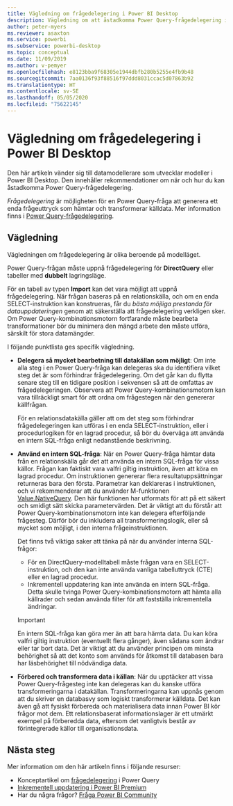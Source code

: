 ```yaml
---
title: Vägledning om frågedelegering i Power BI Desktop
description: Vägledning om att åstadkomma Power Query-frågedelegering i Power BI Desktop.
author: peter-myers
ms.reviewer: asaxton
ms.service: powerbi
ms.subservice: powerbi-desktop
ms.topic: conceptual
ms.date: 11/09/2019
ms.author: v-pemyer
ms.openlocfilehash: e8123bba9f68305e1944dbfb280b5255e4fb9b48
ms.sourcegitcommit: 7aa0136f93f88516f97ddd8031ccac5d07863b92
ms.translationtype: HT
ms.contentlocale: sv-SE
ms.lasthandoff: 05/05/2020
ms.locfileid: "75622145"
---
```

# <a name="query-folding-guidance-in-power-bi-desktop"></a>Vägledning om frågedelegering i Power BI Desktop

Den här artikeln vänder sig till datamodellerare som utvecklar modeller i Power BI Desktop. Den innehåller rekommendationer om när och hur du kan åstadkomma Power Query-frågedelegering.

_Frågedelegering_ är möjligheten för en Power Query-fråga att generera ett enda frågeuttryck som hämtar och transformerar källdata. Mer information finns i [Power Query-frågedelegering](/power-query/power-query-folding).

## <a name="guidance"></a>Vägledning

Vägledningen om frågedelegering är olika beroende på modelläget.

Power Query-frågan måste uppnå frågedelegering för **DirectQuery** eller tabeller med **dubbelt** lagringsläge.

För en tabell av typen **Import** kan det vara möjligt att uppnå frågedelegering. När frågan baseras på en relationskälla, och om en enda SELECT-instruktion kan konstrueras, får du _bästa möjliga prestanda för datauppdateringen_ genom att säkerställa att frågedelegering verkligen sker. Om Power Query-kombinationsmotorn fortfarande måste bearbeta transformationer bör du minimera den mängd arbete den måste utföra, särskilt för stora datamängder.

I följande punktlista ges specifik vägledning.

- **Delegera så mycket bearbetning till datakällan som möjligt**: Om inte alla steg i en Power Query-fråga kan delegeras ska du identifiera vilket steg det är som förhindrar frågedelegering. Om det går kan du flytta senare steg till en tidigare position i sekvensen så att de omfattas av frågedelegeringen. Observera att Power Query-kombinationsmotorn kan vara tillräckligt smart för att ordna om frågestegen när den genererar källfrågan.

    För en relationsdatakälla gäller att om det steg som förhindrar frågedelegeringen kan utföras i en enda SELECT-instruktion, eller i procedurlogiken för en lagrad procedur, så bör du överväga att använda en intern SQL-fråga enligt nedanstående beskrivning.

- **Använd en intern SQL-fråga**: När en Power Query-fråga hämtar data från en relationskälla går det att använda en intern SQL-fråga för vissa källor. Frågan kan faktiskt vara valfri giltig instruktion, även att köra en lagrad procedur. Om instruktionen genererar flera resultatuppsättningar returneras bara den första. Parametrar kan deklareras i instruktionen, och vi rekommenderar att du använder M-funktionen [Value.NativeQuery](/powerquery-m/value-nativequery). Den här funktionen har utformats för att på ett säkert och smidigt sätt skicka parametervärden. Det är viktigt att du förstår att Power Query-kombinationsmotorn inte kan delegera efterföljande frågesteg. Därför bör du inkludera all transformeringslogik, eller så mycket som möjligt, i den interna frågeinstruktionen.

    Det finns två viktiga saker att tänka på när du använder interna SQL-frågor:

    - För en DirectQuery-modelltabell måste frågan vara en SELECT-instruktion, och den kan inte använda vanliga tabelluttryck (CTE) eller en lagrad procedur.
    - Inkrementell uppdatering kan inte använda en intern SQL-fråga. Detta skulle tvinga Power Query-kombinationsmotorn att hämta alla källrader och sedan använda filter för att fastställa inkrementella ändringar.

    > [!IMPORTANT]
    > En intern SQL-fråga kan göra mer än att bara hämta data. Du kan köra valfri giltig instruktion (eventuellt flera gånger), även sådana som ändrar eller tar bort data. Det är viktigt att du använder principen om minsta behörighet så att det konto som används för åtkomst till databasen bara har läsbehörighet till nödvändiga data.

- **Förbered och transformera data i källan**: När du upptäcker att vissa Power Query-frågesteg inte kan delegeras kan du kanske utföra transformeringarna i datakällan. Transformeringarna kan uppnås genom att du skriver en databasvy som logiskt transformerar källdata. Det kan även gå att fysiskt förbereda och materialisera data innan Power BI kör frågor mot dem. Ett relationsbaserat informationslager är ett utmärkt exempel på förberedda data, eftersom det vanligtvis består av förintegrerade källor till organisationsdata.

## <a name="next-steps"></a>Nästa steg

Mer information om den här artikeln finns i följande resurser:

- Konceptartikel om [frågedelegering](/power-query/power-query-folding) i Power Query
- [Inkrementell uppdatering i Power BI Premium](../service-premium-incremental-refresh.md)
- Har du några frågor? [Fråga Power BI Community](https://community.powerbi.com/)
